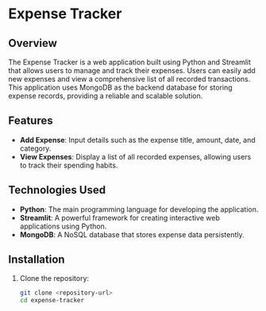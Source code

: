 # Expense Tracker

## Overview
The Expense Tracker is a web application built using Python and Streamlit that allows users to manage and track their expenses. Users can easily add new expenses and view a comprehensive list of all recorded transactions. This application uses MongoDB as the backend database for storing expense records, providing a reliable and scalable solution.

## Features
- **Add Expense**: Input details such as the expense title, amount, date, and category.
- **View Expenses**: Display a list of all recorded expenses, allowing users to track their spending habits.


## Technologies Used
- **Python**: The main programming language for developing the application.
- **Streamlit**: A powerful framework for creating interactive web applications using Python.
- **MongoDB**: A NoSQL database that stores expense data persistently.

## Installation
1. Clone the repository:
   ```bash
   git clone <repository-url>
   cd expense-tracker

